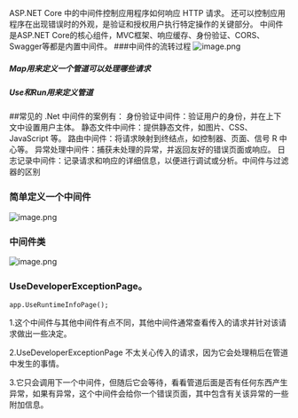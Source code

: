 ASP.NET Core 中的中间件控制应用程序如何响应 HTTP 请求。 还可以控制应用程序在出现错误时的外观，是验证和授权用户执行特定操作的关键部分。
中间件是ASP.NET Core的核心组件，MVC框架、响应缓存、身份验证、CORS、Swagger等都是内置中间件。
###中间件的流转过程
![image.png](https://upload-images.jianshu.io/upload_images/29491970-a96563b052e4810f.png?imageMogr2/auto-orient/strip%7CimageView2/2/w/1240)

##### Map用来定义一个管道可以处理哪些请求

##### Use和Run用来定义管道

##常见的 .Net 中间件的案例有：
身份验证中间件：验证用户的身份，并在上下文中设置用户主体。
静态文件中间件：提供静态文件，如图片、CSS、JavaScript 等。
路由中间件：将请求映射到终结点，如控制器、页面、信号 R 中心等。
异常处理中间件：捕获未处理的异常，并返回友好的错误页面或响应。
日志记录中间件：记录请求和响应的详细信息，以便进行调试或分析。中间件与过滤器的区别

### 简单定义一个中间件
![image.png](https://upload-images.jianshu.io/upload_images/29491970-2faab13517e08d01.png?imageMogr2/auto-orient/strip%7CimageView2/2/w/1240)

### 中间件类
![image.png](https://upload-images.jianshu.io/upload_images/29491970-83d35cbcb11659e6.png?imageMogr2/auto-orient/strip%7CimageView2/2/w/1240)


### UseDeveloperExceptionPage。

```
app.UseRuntimeInfoPage();
```

1.这个中间件与其他中间件有点不同，其他中间件通常查看传入的请求并针对该请求做出一些决定。

2.UseDeveloperExceptionPage 不太关心传入的请求，因为它会处理稍后在管道中发生的事情。

3.它只会调用下一个中间件，但随后它会等待，看看管道后面是否有任何东西产生异常，如果有异常，这个中间件会给你一个错误页面，其中包含有关该异常的一些附加信息。
